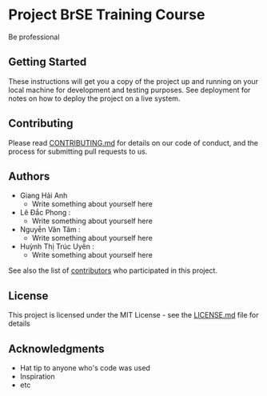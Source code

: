 # Project BrSE Training Course

Be professional 

## Getting Started

These instructions will get you a copy of the project up and running on your local machine for development and testing purposes. See deployment for notes on how to deploy the project on a live system.

## Contributing

Please read [CONTRIBUTING.md](https://gist.github.com/PurpleBooth/b24679402957c63ec426) for details on our code of conduct, and the process for submitting pull requests to us.

## Authors

* Giang Hải Anh
  * Write something about yourself here
* Lê Đắc Phong :
  * Write something about yourself here
* Nguyễn Văn Tâm :
  * Write something about yourself here
* Huỳnh Thị Trúc Uyên :
  * Write something about yourself here

See also the list of [contributors](https://github.com/your/project/contributors) who participated in this project.

## License

This project is licensed under the MIT License - see the [LICENSE.md](LICENSE.md) file for details

## Acknowledgments

* Hat tip to anyone who's code was used
* Inspiration
* etc

